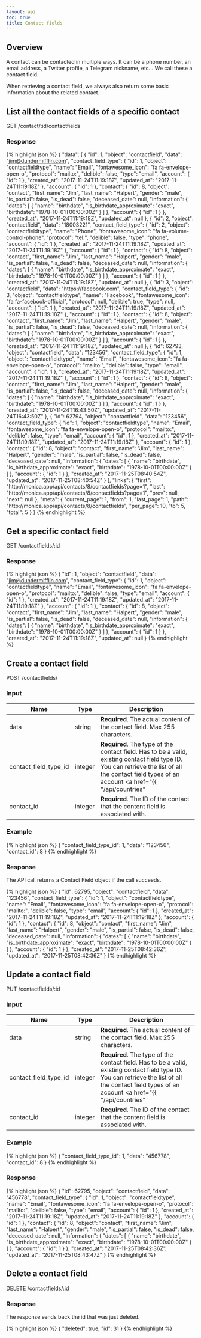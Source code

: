 ```yaml
---
layout: api
toc: true
title: Contact fields
---
```


## Overview

A contact can be contacted in multiple ways. It can be a phone number, an email address, a Twitter profile, a Telegram nickname, etc... We call these a contact field.

When retrieving a contact field, we always also return some basic information about the related contact.

## List all the contact fields of a specific contact

<url>
  GET /contact/:id/contactfields
</url>

### Response

{% highlight json %}
{
  "data": [
    {
      "id": 1,
      "object": "contactfield",
      "data": "jim@dundermifflin.com",
      "contact_field_type": {
        "id": 1,
        "object": "contactfieldtype",
        "name": "Email",
        "fontawesome_icon": "fa fa-envelope-open-o",
        "protocol": "mailto:",
        "delible": false,
        "type": "email",
        "account": {
          "id": 1
        },
        "created_at": "2017-11-24T11:19:18Z",
        "updated_at": "2017-11-24T11:19:18Z"
      },
      "account": {
        "id": 1
      },
      "contact": {
        "id": 8,
        "object": "contact",
        "first_name": "Jim",
        "last_name": "Halpert",
        "gender": "male",
        "is_partial": false,
        "is_dead": false,
        "deceased_date": null,
        "information": {
          "dates": [
            {
              "name": "birthdate",
              "is_birthdate_approximate": "exact",
              "birthdate": "1978-10-01T00:00:00Z"
            }
          ]
        },
        "account": {
          "id": 1
        }
      },
      "created_at": "2017-11-24T11:19:18Z",
      "updated_at": null
    },
    {
      "id": 2,
      "object": "contactfield",
      "data": "18003221",
      "contact_field_type": {
        "id": 2,
        "object": "contactfieldtype",
        "name": "Phone",
        "fontawesome_icon": "fa fa-volume-control-phone",
        "protocol": "tel:",
        "delible": false,
        "type": "phone",
        "account": {
          "id": 1
        },
        "created_at": "2017-11-24T11:19:18Z",
        "updated_at": "2017-11-24T11:19:18Z"
      },
      "account": {
        "id": 1
      },
      "contact": {
        "id": 8,
        "object": "contact",
        "first_name": "Jim",
        "last_name": "Halpert",
        "gender": "male",
        "is_partial": false,
        "is_dead": false,
        "deceased_date": null,
        "information": {
          "dates": [
            {
              "name": "birthdate",
              "is_birthdate_approximate": "exact",
              "birthdate": "1978-10-01T00:00:00Z"
            }
          ]
        },
        "account": {
          "id": 1
        }
      },
      "created_at": "2017-11-24T11:19:18Z",
      "updated_at": null
    },
    {
      "id": 3,
      "object": "contactfield",
      "data": "https:\/\/facebook.com",
      "contact_field_type": {
        "id": 3,
        "object": "contactfieldtype",
        "name": "Facebook",
        "fontawesome_icon": "fa fa-facebook-official",
        "protocol": null,
        "delible": true,
        "type": null,
        "account": {
          "id": 1
        },
        "created_at": "2017-11-24T11:19:18Z",
        "updated_at": "2017-11-24T11:19:18Z"
      },
      "account": {
        "id": 1
      },
      "contact": {
        "id": 8,
        "object": "contact",
        "first_name": "Jim",
        "last_name": "Halpert",
        "gender": "male",
        "is_partial": false,
        "is_dead": false,
        "deceased_date": null,
        "information": {
          "dates": [
            {
              "name": "birthdate",
              "is_birthdate_approximate": "exact",
              "birthdate": "1978-10-01T00:00:00Z"
            }
          ]
        },
        "account": {
          "id": 1
        }
      },
      "created_at": "2017-11-24T11:19:18Z",
      "updated_at": null
    },
    {
      "id": 62793,
      "object": "contactfield",
      "data": "123456",
      "contact_field_type": {
        "id": 1,
        "object": "contactfieldtype",
        "name": "Email",
        "fontawesome_icon": "fa fa-envelope-open-o",
        "protocol": "mailto:",
        "delible": false,
        "type": "email",
        "account": {
          "id": 1
        },
        "created_at": "2017-11-24T11:19:18Z",
        "updated_at": "2017-11-24T11:19:18Z"
      },
      "account": {
        "id": 1
      },
      "contact": {
        "id": 8,
        "object": "contact",
        "first_name": "Jim",
        "last_name": "Halpert",
        "gender": "male",
        "is_partial": false,
        "is_dead": false,
        "deceased_date": null,
        "information": {
          "dates": [
            {
              "name": "birthdate",
              "is_birthdate_approximate": "exact",
              "birthdate": "1978-10-01T00:00:00Z"
            }
          ]
        },
        "account": {
          "id": 1
        }
      },
      "created_at": "2017-11-24T16:43:50Z",
      "updated_at": "2017-11-24T16:43:50Z"
    },
    {
      "id": 62794,
      "object": "contactfield",
      "data": "123456",
      "contact_field_type": {
        "id": 1,
        "object": "contactfieldtype",
        "name": "Email",
        "fontawesome_icon": "fa fa-envelope-open-o",
        "protocol": "mailto:",
        "delible": false,
        "type": "email",
        "account": {
          "id": 1
        },
        "created_at": "2017-11-24T11:19:18Z",
        "updated_at": "2017-11-24T11:19:18Z"
      },
      "account": {
        "id": 1
      },
      "contact": {
        "id": 8,
        "object": "contact",
        "first_name": "Jim",
        "last_name": "Halpert",
        "gender": "male",
        "is_partial": false,
        "is_dead": false,
        "deceased_date": null,
        "information": {
          "dates": [
            {
              "name": "birthdate",
              "is_birthdate_approximate": "exact",
              "birthdate": "1978-10-01T00:00:00Z"
            }
          ]
        },
        "account": {
          "id": 1
        }
      },
      "created_at": "2017-11-25T08:40:54Z",
      "updated_at": "2017-11-25T08:40:54Z"
    }
  ],
  "links": {
    "first": "http:\/\/monica.app\/api\/contacts\/8\/contactfields?page=1",
    "last": "http:\/\/monica.app\/api\/contacts\/8\/contactfields?page=1",
    "prev": null,
    "next": null
  },
  "meta": {
    "current_page": 1,
    "from": 1,
    "last_page": 1,
    "path": "http:\/\/monica.app\/api\/contacts\/8\/contactfields",
    "per_page": 10,
    "to": 5,
    "total": 5
  }
}
{% endhighlight %}

## Get a specific contact field

<url>
  GET /contactfields/:id
</url>

### Response

{% highlight json %}
{
  "id": 1,
  "object": "contactfield",
  "data": "jim@dundermifflin.com",
  "contact_field_type": {
    "id": 1,
    "object": "contactfieldtype",
    "name": "Email",
    "fontawesome_icon": "fa fa-envelope-open-o",
    "protocol": "mailto:",
    "delible": false,
    "type": "email",
    "account": {
      "id": 1
    },
    "created_at": "2017-11-24T11:19:18Z",
    "updated_at": "2017-11-24T11:19:18Z"
  },
  "account": {
    "id": 1
  },
  "contact": {
    "id": 8,
    "object": "contact",
    "first_name": "Jim",
    "last_name": "Halpert",
    "gender": "male",
    "is_partial": false,
    "is_dead": false,
    "deceased_date": null,
    "information": {
      "dates": [
        {
          "name": "birthdate",
          "is_birthdate_approximate": "exact",
          "birthdate": "1978-10-01T00:00:00Z"
        }
      ]
    },
    "account": {
      "id": 1
    }
  },
  "created_at": "2017-11-24T11:19:18Z",
  "updated_at": null
}
{% endhighlight %}

## Create a contact field

<url>
  POST /contactfields/
</url>

### Input

| Name | Type | Description |
| ---- | ----------- | ----------- |
| data | string | <strong>Required</strong>. The actual content of the contact field. Max 255 characters. |
| contact_field_type_id | integer | <strong>Required</strong>. The type of the contact field. Has to be a valid, existing contact field type ID. You can retrieve the list of all the contact field types of an account <a href="{{ "/api/countries" | prepend: site.baseurl | prepend: site.url }}">via the API</a>. |
| contact_id | integer | <strong>Required</strong>. The ID of the contact that the content field is associated with. |

### Example

{% highlight json %}
{
  "contact_field_type_id": 1,
  "data": "123456",
  "contact_id": 8
}
{% endhighlight %}

### Response

The API call returns a Contact Field object if the call succeeds.

{% highlight json %}
{
  "id": 62795,
  "object": "contactfield",
  "data": "123456",
  "contact_field_type": {
    "id": 1,
    "object": "contactfieldtype",
    "name": "Email",
    "fontawesome_icon": "fa fa-envelope-open-o",
    "protocol": "mailto:",
    "delible": false,
    "type": "email",
    "account": {
      "id": 1
    },
    "created_at": "2017-11-24T11:19:18Z",
    "updated_at": "2017-11-24T11:19:18Z"
  },
  "account": {
    "id": 1
  },
  "contact": {
    "id": 8,
    "object": "contact",
    "first_name": "Jim",
    "last_name": "Halpert",
    "gender": "male",
    "is_partial": false,
    "is_dead": false,
    "deceased_date": null,
    "information": {
      "dates": [
        {
          "name": "birthdate",
          "is_birthdate_approximate": "exact",
          "birthdate": "1978-10-01T00:00:00Z"
        }
      ]
    },
    "account": {
      "id": 1
    }
  },
  "created_at": "2017-11-25T08:42:36Z",
  "updated_at": "2017-11-25T08:42:36Z"
}
{% endhighlight %}

## Update a contact field

<url>
  PUT /contactfields/:id
</url>

### Input

| Name | Type | Description |
| ---- | ----------- | ----------- |
| data | string | <strong>Required</strong>. The actual content of the contact field. Max 255 characters. |
| contact_field_type_id | integer | <strong>Required</strong>. The type of the contact field. Has to be a valid, existing contact field type ID. You can retrieve the list of all the contact field types of an account <a href="{{ "/api/countries" | prepend: site.baseurl | prepend: site.url }}">via the API</a>. |
| contact_id | integer | <strong>Required</strong>. The ID of the contact that the content field is associated with. |

### Example

{% highlight json %}
{
  "contact_field_type_id": 1,
  "data": "456778",
  "contact_id": 8
}
{% endhighlight %}

### Response

{% highlight json %}
{
  "id": 62795,
  "object": "contactfield",
  "data": "456778",
  "contact_field_type": {
    "id": 1,
    "object": "contactfieldtype",
    "name": "Email",
    "fontawesome_icon": "fa fa-envelope-open-o",
    "protocol": "mailto:",
    "delible": false,
    "type": "email",
    "account": {
      "id": 1
    },
    "created_at": "2017-11-24T11:19:18Z",
    "updated_at": "2017-11-24T11:19:18Z"
  },
  "account": {
    "id": 1
  },
  "contact": {
    "id": 8,
    "object": "contact",
    "first_name": "Jim",
    "last_name": "Halpert",
    "gender": "male",
    "is_partial": false,
    "is_dead": false,
    "deceased_date": null,
    "information": {
      "dates": [
        {
          "name": "birthdate",
          "is_birthdate_approximate": "exact",
          "birthdate": "1978-10-01T00:00:00Z"
        }
      ]
    },
    "account": {
      "id": 1
    }
  },
  "created_at": "2017-11-25T08:42:36Z",
  "updated_at": "2017-11-25T08:43:47Z"
}
{% endhighlight %}

## Delete a contact field

<url>
  DELETE /contactfields/:id
</url>

### Response

The response sends back the id that was just deleted.

{% highlight json %}
{
  "deleted": true,
  "id": 31
}
{% endhighlight %}
